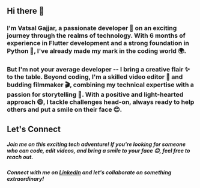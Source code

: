 ## Hi there 👋

### I'm Vatsal Gajjar, a passionate developer 🚀 on an exciting journey through the realms of technology. With 6 months of experience in Flutter development and a strong foundation in Python 🐍, I've already made my mark in the coding world 🌍.

### But I'm not your average developer -- I bring a creative flair ✨ to the table. Beyond coding, I'm a skilled video editor 🎥 and budding filmmaker 🎬, combining my technical expertise with a passion for storytelling 📖. With a positive and light-hearted approach 😄, I tackle challenges head-on, always ready to help others and put a smile on their face 😊.

## Let's Connect

##### Join me on this exciting tech adventure! If you're looking for someone who can code, edit videos, and bring a smile to your face 😊, feel free to reach out.

##### Connect with me on [LinkedIn](https://www.linkedin.com/in/gajjarvatsall/) and let's collaborate on something extraordinary!
